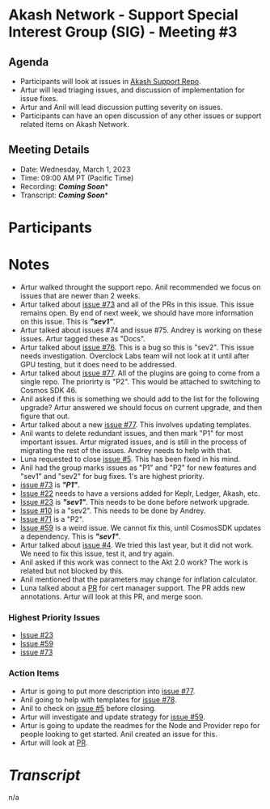 

# Akash Network - Support Special Interest Group (SIG) - Meeting #3

## Agenda

- Participants will look at issues in [Akash Support Repo](https://github.com/akash-network/support/issues). 
- Artur will lead triaging issues, and discussion of implementation for issue fixes.
- Artur and Anil will lead discussion putting severity on issues. 
- Participants can have an open discussion of any other issues or support related items on Akash Network.

## Meeting Details

- Date: Wednesday, March 1, 2023
- Time: 09:00 AM PT (Pacific Time)
- Recording: ***Coming Soon****
- Transcript: ***Coming Soon****

# Participants




# Notes

- Artur walked throught the support repo. Anil recommended we focus on issues that are newer than 2 weeks. 
- Artur talked about [issue #73](https://github.com/akash-network/support/issues/73) and all of the PRs in this issue. This issue remains open. By end of next week, we should have more information on this issue. This is ***"sev1"***.
- Artur talked about issues #74 and issue #75. Andrey is working on these issues. Artur tagged these as "Docs".
- Artur talked about [issue #76](https://github.com/akash-network/support/issues/76). This is a bug so this is "sev2". This issue needs investigation. Overclock Labs team will not look at it until after GPU testing, but it does need to be addressed. 
- Artur talked about [issue #77](https://github.com/akash-network/support/issues/77). All of the plugins are going to come from a single repo. The priorirty is "P2". This would be attached to switching to Cosmos SDK 46.
- Anil asked if this is something we should add to the list for the following upgrade? Artur answered we should focus on current upgrade, and then figure that out. 
- Artur talked about a new [issue #77](https://github.com/akash-network/support/issues/78). This involves updating templates.
- Anil wants to delete redundant issues, and then mark "P1" for most important issues. Artur migrated issues, and is still in the process of migrating the rest of the issues. Andrey needs to help with that.
- Luna requested to close [issue #5](https://github.com/akash-network/support/issues/5). This has been fixed in his mind.
- Anil had the group marks issues as "P1" and "P2" for new features and "sev1" and "sev2" for bug fixes. 1's are highest priority. 
- [issue #73](https://github.com/akash-network/support/issues/73) is ***"P1"***.
- [Issue #22](https://github.com/akash-network/support/issues/22) needs to have a versions added for Keplr, Ledger, Akash, etc.
- [Issue #23](https://github.com/akash-network/support/issues/23) is ***"sev1"***. This needs to be done before network upgrade.
- [Issue #10](https://github.com/akash-network/support/issues/10) is a "sev2". This needs to be done by Andrey. 
- [Issue #71](https://github.com/akash-network/support/issues/71) is a "P2". 
- [Issue #59](https://github.com/akash-network/support/issues/59) is a weird issue. We cannot fix this, until CosmosSDK updates a dependency. This is ***"sev1"***.
- Artur talked about [issue #4](https://github.com/akash-network/support/issues/4). We tried this last year, but it did not work. We need to fix this issue, test it, and try again. 
- Anil asked if this work was connect to the Akt 2.0 work? The work is related but not blocked by this. 
- Anil mentioned that the parameters may change for inflation calculator.
- Luna talked about a [PR](https://github.com/akash-network/provider/pull/86) for cert manager support. The PR adds new annotations. Artur will look at this PR, and merge soon. 

### Highest Priority Issues

- [Issue #23](https://github.com/akash-network/support/issues/23)
- [Issue #59](https://github.com/akash-network/support/issues/59)
- [issue #73](https://github.com/akash-network/support/issues/73)

### Action Items

- Artur is going to put more description into [issue #77](https://github.com/akash-network/support/issues/77). 
- Anil going to help with templates for [issue #78](https://github.com/akash-network/support/issues/78).
- Anil to check on [issue #5](https://github.com/akash-network/support/issues/5) before closing.
- Artur will investigate and update strategy for [issue #59](https://github.com/akash-network/support/issues/59).
- Artur is going to update the readmes for the Node and Provider repo for people looking to get started. Anil created an issue for this.
- Artur will look at [PR](https://github.com/akash-network/provider/pull/86).


# *Transcript*

n/a
